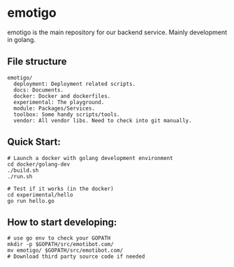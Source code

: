 # emotigo
emotigo is the main repository for our backend service.
Mainly development in golang.

## File structure
```
emotigo/
  deployment: Deployment related scripts.
  docs: Documents.
  docker: Docker and dockerfiles.
  experimental: The playground.
  module: Packages/Services.
  toolbox: Some handy scripts/tools.
  vendor: All vendor libs. Need to check into git manually.
```

## Quick Start:
```
# Launch a docker with golang development environment
cd docker/golang-dev
./build.sh
./run.sh

# Test if it works (in the docker)
cd experimental/hello
go run hello.go
```
## How to start developing:
``` shell
# use go env to check your GOPATH
mkdir -p $GOPATH/src/emotibot.com/
mv emotigo/ $GOPATH/src/emotibot.com/
# Download third party source code if needed
```